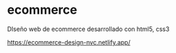 # ecommerce
DIseño web de ecommerce desarrollado con html5, css3

https://ecommerce-design-nvc.netlify.app/
